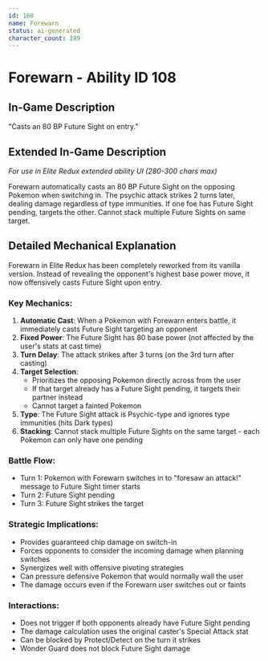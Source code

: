 ```yaml
---
id: 108
name: Forewarn
status: ai-generated
character_count: 289
---
```


# Forewarn - Ability ID 108

## In-Game Description
"Casts an 80 BP Future Sight on entry."

## Extended In-Game Description
*For use in Elite Redux extended ability UI (280-300 chars max)*

Forewarn automatically casts an 80 BP Future Sight on the opposing Pokemon when switching in. The psychic attack strikes 2 turns later, dealing damage regardless of type immunities. If one foe has Future Sight pending, targets the other. Cannot stack multiple Future Sights on same target.

## Detailed Mechanical Explanation

Forewarn in Elite Redux has been completely reworked from its vanilla version. Instead of revealing the opponent's highest base power move, it now offensively casts Future Sight upon entry.

### Key Mechanics:
1. **Automatic Cast**: When a Pokemon with Forewarn enters battle, it immediately casts Future Sight targeting an opponent
2. **Fixed Power**: The Future Sight has 80 base power (not affected by the user's stats at cast time)
3. **Turn Delay**: The attack strikes after 3 turns (on the 3rd turn after casting)
4. **Target Selection**: 
   - Prioritizes the opposing Pokemon directly across from the user
   - If that target already has a Future Sight pending, it targets their partner instead
   - Cannot target a fainted Pokemon
5. **Type**: The Future Sight attack is Psychic-type and ignores type immunities (hits Dark types)
6. **Stacking**: Cannot stack multiple Future Sights on the same target - each Pokemon can only have one pending

### Battle Flow:
- Turn 1: Pokemon with Forewarn switches in to "foresaw an attack!" message to Future Sight timer starts
- Turn 2: Future Sight pending
- Turn 3: Future Sight strikes the target

### Strategic Implications:
- Provides guaranteed chip damage on switch-in
- Forces opponents to consider the incoming damage when planning switches
- Synergizes well with offensive pivoting strategies
- Can pressure defensive Pokemon that would normally wall the user
- The damage occurs even if the Forewarn user switches out or faints

### Interactions:
- Does not trigger if both opponents already have Future Sight pending
- The damage calculation uses the original caster's Special Attack stat
- Can be blocked by Protect/Detect on the turn it strikes
- Wonder Guard does not block Future Sight damage